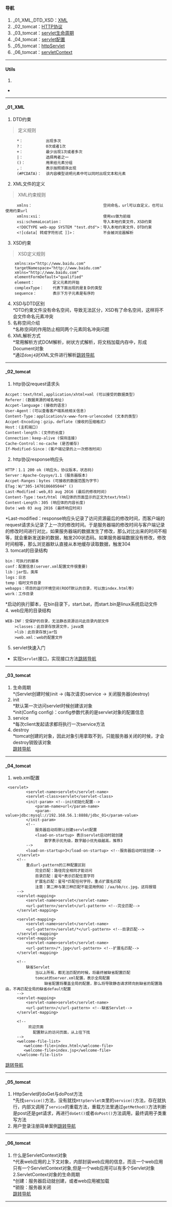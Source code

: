 #### 导航  
1. _01_XML_DTD_XSD：[XML](#user-content-_01_xml)  
2. _02_tomcat：[HTTP协议](#user-content-_02_tomcat)  
3. _03_tomcat：[servlet生命周期](#user-content-_03_tomcat)  
4. _04_tomcat：[servlet配置](#user-content-_04_tomcat)  
5. _05_tomcat：[httpServlet](#user-content-_05_tomcat)  
6. _06_tomcat：[servletContext](#user-content-_06_tomcat)  
----
#### Utils  
1.    
*  
----
#### _01_XML  
1. DTD约束  
>定义规则
```
     *：          出现多次  
     ?：          0次或者1次  
     +：          最少出现1次或者多次  
     |：          选择两者之一  
     ()：         用来给元素分组  
     ,：          表示按照顺序出现  
     (#PCDATA)：  该内容模型说明元素中可以同时出现文本和元素  
```   
2. XML文件的定义  
>XML约束规则
```
     xmlns：                               空间命名，url可以自定义，也可以使用约束url  
     xmlns:xsi：                           使用xs做为前缀  
     xsi:schemaLocation：                  导入本地约束文件，XSD约束  
     <!DOCTYPE web-app SYSTEM "test.dtd">：导入本地约束文件，DTD约束  
     <![cdata[ 转成字符形式 ]]>：            不会被浏览器解析  
```  
3. XSD约束  
>XSD定义规则
```  
    xmlns:xs="http://www.baidu.com"  
    targetNamespace="http://www.baidu.com"  
    xmlns="http://www.baidu.com"  
    elementFormDefault="qualified"  
    element：        定义元素的开始  
    complexType：    代表下面出现的是复杂的类型  
    sequence：       表示下方子元素是有序的  
```  
4. XSD与DTD区别  
*DTD约束文件没有命名空间，导致无法区分，XSD有了命名空间，这样将不会文件命名元素冲突  
5. 名称空间介绍  
*名称空间的作用防止相同两个元素同名冲突问题  
9. XML解析方式  
*常用解析方式DOM解析，树状方式解析，将文档加载内存中，形成Document对象  
*通过`domj4`对XML文件进行解析[跳转导航](#user-content-导航)  
----  
#### _02_tomcat  
1. http协议request请求头  
```  
Accpet：text/html,application/xhtml+xml (可以接受的数据类型)  
Referer：(数据来源的域名地址)  
Accpet-language：(接收的语言)  
User-Agent：(可以查看客户端系统相关信息)  
Content-Type：application/x-www-form-urlencoded (文本的类型)  
Accpet-Encoding：gzip，deflate (接收的压缩格式)  
Host：(主机端口)  
Content-length：(文件的长度)  
Connection：keep-alive (保持连接)  
Cache-Control：no-cache (是否缓存)  
If-Modified-Since：(客户端记录的上一次修改时间)  
```  
2. http协议response响应头  
```  
HTTP：1.1 200 ok (响应头，协议版本，状态码)  
Server：Apache-Coyoye/1.1 (服务器版本)  
Accpet-Ranges：bytes (可接收的数据范围为字节)  
ETag：W/"305-1470186605044" ()  
Last-Modified：web,03 aug 2016 (最后的修改时间)  
Content-Type：text/html (响应体的页面显示的正文为text/html)  
Content-Length：305 (响应体的内容长度)  
Date：web 03 aug 2016 (最终响应时间)  
```  
*Last-modified：response响应头记录了访问资源最后的修改时间，而客户端的request请求头记录了上一次的修改时间。于是服务器端的修改时间与客户端记录的修改时间进行对比，如果服务器端的数据发生了修改，那么对比出来的时间不相等，就会重新发送新的数据，触发200状态码。如果服务器端数据没有修改，修改时间相等，那么浏览器默认直接从本地缓存读取数据，触发304  
3. tomcat的目录结构  
```  
bin：可执行的脚本  
conf：配置信息(server.xml配置文件很重要)  
lib：jar包，类库  
logs：日志  
temp：临时文件目录  
webapps：项目的运行环境空间(ROOT默认的目录，可以放index.html等)  
work：工作目录  
```  
*启动的执行脚本，在bin目录下，start.bat，而start.bin是linux系统启动文件  
4. web应用的目录结构  
```  
WEB-INF：受保护的目录，无法静态资源访问此目录内部文件  
    >classes：此目录存放源文件，java类  
    >lib：此目录存放jar包  
    >web.xml：web的配置文件  
```  
5. servlet快速入门  
* 实现`Servlet`接口，实现接口方法[跳转导航](#user-content-导航)  
----  
#### _03_tomcat   
1. 生命周期  
*(Servlet创建时候)init -> (每次请求)service -> 关闭服务器(destroy)  
2. init  
*默认第一次访问servlet时候创建该对象  
*init(Config config)：config参数代表的是servlet对象的配置信息  
3. service  
*每次client发起请求都将执行一次service方法  
4. destroy  
*tomcat创建的对象，因此对象引用拿取不到，只能服务器关闭的时候，才会destroy销毁该对象  
[跳转导航](#user-content-导航)  
----  
#### _04_tomcat  
1. web.xml配置  
```
 <servlet> 
         <servlet-name>servlet</servlet-name>  
         <servlet-class>servlet</servlet-class>  
         <init-param> <!--init初始化配置-->  
             <param-name>url</param-name>  
             <param-value>jdbc:mysql://192.168.56.1:8888/jdbc_01</param-value>  
         </init-param>  
         <!--  
             服务器启动将默认创建servlet配置  
             <load-on-startup> 表示servlet启动时就创建  
                 数字表示优先级，数字越小优先级越高，推荐3  
         -->  
         <load-on-startup>3</load-on-startup> <!--服务器启动时就创建-->  
     </servlet>  
     <!--  
         重点url-pattern的三种配置区别  
             完全匹配：路径完全相同才能访问  
             目录匹配：星号*表示匹配任意字符  
             扩展名匹配：星号*匹配任何字符，重点扩展名匹配  
             注意：第二种与第三种匹配不能混用例如：/aa/bb/cc.jpg，这将报错  
     -->  
     <servlet-mapping>  
         <servlet-name>servlet</servlet-name>  
         <url-pattern>/servlet</url-pattern> <!--完全匹配-->  
     </servlet-mapping>  
 
     <servlet-mapping>  
         <servlet-name>servlet</servlet-name>  
         <url-pattern>/servlet/*</url-pattern> <!--目录匹配-->  
     </servlet-mapping>  
     <servlet-mapping>  
         <servlet-name>servlet</servlet-name>  
         <url-pattern>/*.jpg</url-pattern> <!--扩展名匹配-->  
     </servlet-mapping>  
 
     <!--  
         缺省Servlet  
             当以上所有，都无法匹配的时候，将最终被缺省配置匹配  
             tomcat的server.xml配置，表示全局配置  
                 缺省配置将覆盖全局的配置，那么将导致静态请求转向到缺省的配置路由，不再匹配全局的缺省default配置  
     -->  
     <servlet-mapping>  
         <servlet-name>servlet</servlet-name>  
         <url-pattern>/</url-pattern> <!--缺省Servlet-->  
     </servlet-mapping>  
     
     <!--  
          欢迎页面  
            配置默认的访问页面，从上往下找  
     -->  
     <welcome-file-list>  
        <welcome-file>index.html</welcome-file>  
        <welcome-file>index.jsp</welcome-file>  
     </welcome-file-list>  
```  
[跳转导航](#user-content-导航)  

----  
#### _05_tomcat  
1. HttpServlet的doGet与doPost方法  
*先找`service()`方法，没有就找`HttpServlet类`里的`service()`方法，存在就执行，内部又调用了`service`的重载方法，重载方法里通过`getMethod()`方法判断是post还是get请求，再进行`doGet()`或者`doPost()`方法调用，最终调用子类重写方法  
2. 用户登录注册简单案例[跳转导航](#user-content-导航)  
----  
#### _06_tomcat  
1. 什么是ServletContext对象  
*代表web应用的上下文对象，内部封装web应用的信息，而且一个web应用只有一个ServletContext对象,但是一个web应用可以有多个Servlet对象  
2.ServletContext对象的生命周期  
*创建：服务器启动就创建，或者web应用被加载  
*销毁：服务器关闭  
[跳转导航](#user-content-导航)  
----
